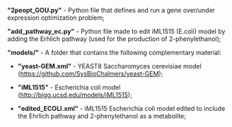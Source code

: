 **"2peopt_GOU.py"** - Python file that defines and run a gene over/under expression optimization problem; 

**"add_pathway_ec.py"** - Python file made to edit iML1515 (E.coli) model by adding the Erhlich pathway (used for the production of 2-phenylethanol);

**"models/"** - A folder that contains the following complementary material:

- **"yeast-GEM.xml"** - YEAST8 Saccharomyces cerevisiae model (https://github.com/SysBioChalmers/yeast-GEM);

- **"iML1515"** - Escherichia coli model (http://bigg.ucsd.edu/models/iML1515);

- **"edited_ECOLI.xml"** - iML1515 Escherichia coli model edited to include the Ehrlich pathway and 2-phenylethanol as a metabolite;
